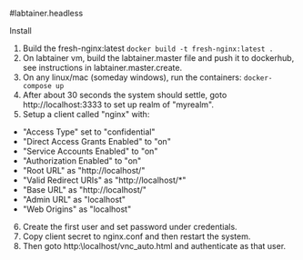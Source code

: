 #labtainer.headless

Install
1. Build the fresh-nginx:latest
`docker build -t fresh-nginx:latest .`
2. On labtainer vm, build the labtainer.master file and push it to dockerhub, see instructions in labtainer.master.create.
3. On any linux/mac (someday windows), run the containers: `docker-compose up`
4. After about 30 seconds the system should settle, goto http://localhost:3333 to set up realm of "myrealm". 
5. Setup a client called "nginx" with:
* "Access Type" set to "confidential"
* "Direct Access Grants Enabled" to "on"
* "Service Accounts Enabled" to "on"
* "Authorization Enabled" to "on"
* "Root URL" as "http://localhost/"
* "Valid Redirect URIs" as "http://localhost/*"
* "Base URL" as "http://localhost/"
* "Admin URL" as "localhost"
* "Web Origins" as "localhost"
6. Create the first user and set password under credentials.
7. Copy client secret to nginx.conf and then restart the system.
8. Then goto http:\\localhost/vnc_auto.html and authenticate as that user.
